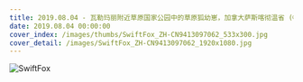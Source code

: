 ```yaml
---
title: 2019.08.04 - 瓦勒玛丽附近草原国家公园中的草原狐幼崽，加拿大萨斯喀彻温省 (© John E Marriott/age fotostock)
date: 2019.08.04 00:00:00
cover_index: /images/thumbs/SwiftFox_ZH-CN9413097062_533x300.jpg
cover_detail: /images/SwiftFox_ZH-CN9413097062_1920x1080.jpg
---
```


![SwiftFox](/images/SwiftFox_ZH-CN9413097062_1920x1080.jpg)
